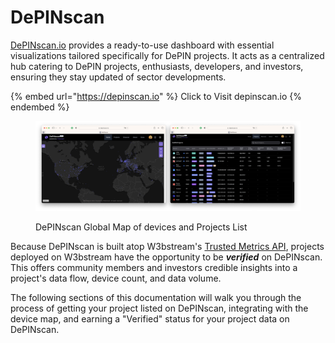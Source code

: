 # DePINscan

[DePINscan.io](https://depinscan.io/) provides a ready-to-use dashboard with essential visualizations tailored specifically for DePIN projects. It acts as a centralized hub catering to DePIN projects, enthusiasts, developers, and investors, ensuring they stay updated of sector developments.

{% embed url="https://depinscan.io" %}
Click to Visit depinscan.io
{% endembed %}

<figure><img src="../.gitbook/assets/image (2).png" alt=""><figcaption><p>DePINscan Global Map of devices and Projects List</p></figcaption></figure>

Because DePINscan is built atop W3bstream's [Trusted Metrics API](broken-reference), projects deployed on W3bstream have the opportunity to be _**verified**_ on DePINscan. This offers community members and investors credible insights into a project's data flow, device count, and data volume.&#x20;

The following sections of this documentation will walk you through the process of getting your project listed on DePINscan, integrating with the device map, and earning a "Verified" status for your project data on DePINscan.

